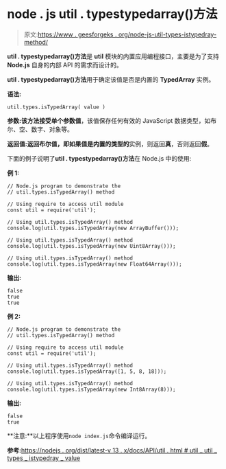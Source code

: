 # node . js util . typestypedarray()方法

> 原文:[https://www . geesforgeks . org/node-js-util-types-istypedray-method/](https://www.geeksforgeeks.org/node-js-util-types-istypedarray-method/)

**util . typestypedarray()方法**是 **util** 模块的内置应用编程接口，主要是为了支持 **Node.js** 自身的内部 API 的需求而设计的。

**util . typestypedarray()方法**用于确定该值是否是内置的 **TypedArray** 实例。

**语法:**

```
util.types.isTypedArray( value )
```

**参数:**该方法接受单个参数**值**，该值保存任何有效的 JavaScript 数据类型，如布尔、空、数字、对象等。

**返回值:**返回布尔值，即如果值是内置的**类型的**实例，则返回**真**，否则返回**假**。

下面的例子说明了**util . typestypedarray()方法**在 Node.js 中的使用:

**例 1:**

```
// Node.js program to demonstrate the 
// util.types.isTypedArray() method 

// Using require to access util module 
const util = require('util');

// Using util.types.isTypedArray() method
console.log(util.types.isTypedArray(new ArrayBuffer()));

// Using util.types.isTypedArray() method
console.log(util.types.isTypedArray(new Uint8Array()));

// Using util.types.isTypedArray() method
console.log(util.types.isTypedArray(new Float64Array()));
```

**输出:**

```
false
true
true

```

**例 2:**

```
// Node.js program to demonstrate the 
// util.types.isTypedArray() method 

// Using require to access util module 
const util = require('util');

// Using util.types.isTypedArray() method
console.log(util.types.isTypedArray([1, 5, 8, 18]));

// Using util.types.isTypedArray() method
console.log(util.types.isTypedArray(new Int8Array(8)));
```

**输出:**

```
false
true

```

**注意:**以上程序使用`node index.js`命令编译运行。

**参考:**[https://nodejs . org/dist/latest-v 13 . x/docs/API/util . html # util _ util _ types _ istypedray _ value](https://nodejs.org/dist/latest-v13.x/docs/api/util.html#util_util_types_istypedarray_value)